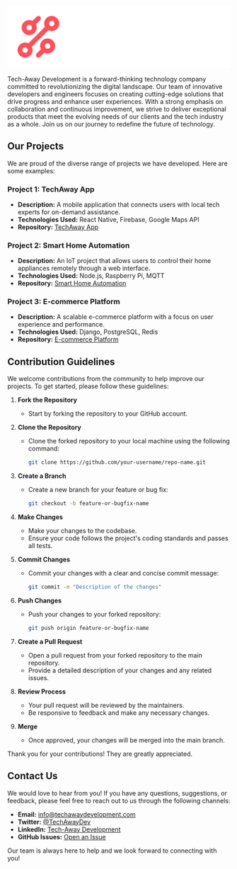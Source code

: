<picture>
 <source media="(prefers-color-scheme: dark)" srcset="tech-away-development-github-organisation-logo-dark-01.png">
 <source media="(prefers-color-scheme: light)" srcset="tech-away-development-github-organisation-logo-dark-01.png">
 <img alt="YOUR-ALT-TEXT" src="tech-away-development-github-organisation-logo-dark-01.png">
</picture>

Tech-Away Development is a forward-thinking technology company committed to revolutionizing the digital landscape. Our team of innovative developers and engineers focuses on creating cutting-edge solutions that drive progress and enhance user experiences. With a strong emphasis on collaboration and continuous improvement, we strive to deliver exceptional products that meet the evolving needs of our clients and the tech industry as a whole. Join us on our journey to redefine the future of technology.

## Our Projects

We are proud of the diverse range of projects we have developed. Here are some examples:

### Project 1: TechAway App
- **Description:** A mobile application that connects users with local tech experts for on-demand assistance.
- **Technologies Used:** React Native, Firebase, Google Maps API
- **Repository:** [TechAway App](https://github.com/Tech-Away-Development/TechAway-App)

### Project 2: Smart Home Automation
- **Description:** An IoT project that allows users to control their home appliances remotely through a web interface.
- **Technologies Used:** Node.js, Raspberry Pi, MQTT
- **Repository:** [Smart Home Automation](https://github.com/Tech-Away-Development/Smart-Home-Automation)

### Project 3: E-commerce Platform
- **Description:** A scalable e-commerce platform with a focus on user experience and performance.
- **Technologies Used:** Django, PostgreSQL, Redis
- **Repository:** [E-commerce Platform](https://github.com/Tech-Away-Development/E-commerce-Platform)

## Contribution Guidelines

We welcome contributions from the community to help improve our projects. To get started, please follow these guidelines:

1. **Fork the Repository**
   - Start by forking the repository to your GitHub account.

2. **Clone the Repository**
   - Clone the forked repository to your local machine using the following command:
     ```sh
     git clone https://github.com/your-username/repo-name.git
     ```

3. **Create a Branch**
   - Create a new branch for your feature or bug fix:
     ```sh
     git checkout -b feature-or-bugfix-name
     ```

4. **Make Changes**
   - Make your changes to the codebase.
   - Ensure your code follows the project's coding standards and passes all tests.

5. **Commit Changes**
   - Commit your changes with a clear and concise commit message:
     ```sh
     git commit -m "Description of the changes"
     ```

6. **Push Changes**
   - Push your changes to your forked repository:
     ```sh
     git push origin feature-or-bugfix-name
     ```

7. **Create a Pull Request**
   - Open a pull request from your forked repository to the main repository.
   - Provide a detailed description of your changes and any related issues.

8. **Review Process**
   - Your pull request will be reviewed by the maintainers.
   - Be responsive to feedback and make any necessary changes.

9. **Merge**
   - Once approved, your changes will be merged into the main branch.

Thank you for your contributions! They are greatly appreciated.

## Contact Us

We would love to hear from you! If you have any questions, suggestions, or feedback, please feel free to reach out to us through the following channels:

- **Email:** [info@techawaydevelopment.com](mailto:info@techawaydevelopment.com)
- **Twitter:** [@TechAwayDev](https://twitter.com/TechAwayDev)
- **LinkedIn:** [Tech-Away Development](https://www.linkedin.com/company/techawaydevelopment)
- **GitHub Issues:** [Open an Issue](https://github.com/Tech-Away-Development/.github/issues)

Our team is always here to help and we look forward to connecting with you!

<!--

**Here are some ideas to get you started:**

🙋‍♀️ A short introduction - what is your organization all about?
🌈 Contribution guidelines - how can the community get involved?
👩‍💻 Useful resources - where can the community find your docs? Is there anything else the community should know?
🍿 Fun facts - what does your team eat for breakfast?
🧙 Remember, you can do mighty things with the power of [Markdown](https://docs.github.com/github/writing-on-github/getting-started-with-writing-and-formatting-on-github/basic-writing-and-formatting-syntax)
-->
